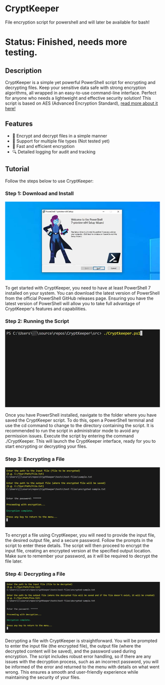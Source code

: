 # CryptKeeper
File encryption script for powershell and will later be available for bash!

# Status: Finished, needs more testing.

## Description
CryptKeeper is a simple yet powerful PowerShell script for encrypting and decrypting files. Keep your sensitive data safe with strong encryption algorithms, all wrapped in an easy-to-use command-line interface. Perfect for anyone who needs a lightweight and effective security solution! This script is based on AES (Advanced Encryption Standard), [read more about it here!](https://de.wikipedia.org/wiki/Advanced_Encryption_Standard)

## Features
- 🔐 Encrypt and decrypt files in a simple manner
- 📁 Support for multiple file types (Not tested yet)
- 🚀 Fast and efficient encryption
- 🔍 Detailed logging for audit and tracking

## Tutorial
Follow the steps below to use CryptKeeper:

### Step 1: Download and Install
![Download and Install](/images/PowerShell-7-Installer.jpg)

To get started with CryptKeeper, you need to have at least PowerShell 7 installed on your system. You can download the latest version of PowerShell from the official PowerShell GitHub releases page. Ensuring you have the latest version of PowerShell will allow you to take full advantage of CryptKeeper's features and capabilities.

### Step 2: Running the Script
![Running the Script](/images/execute_tutorial.png)

Once you have PowerShell installed, navigate to the folder where you have saved the CryptKeeper script. To do this, open a PowerShell terminal and use the cd command to change to the directory containing the script. It is recommended to run the script in administrator mode to avoid any permission issues. Execute the script by entering the command ./CryptKeeper. This will launch the CryptKeeper interface, ready for you to start encrypting or decrypting your files.

### Step 3: Encrypting a File
![Encrypting a File](/images/encryption_tutorial.png)

To encrypt a file using CryptKeeper, you will need to provide the input file, the desired output file, and a secure password. Follow the prompts in the script to enter these details. The script will then proceed to encrypt the input file, creating an encrypted version at the specified output location. Make sure to remember your password, as it will be required to decrypt the file later.

### Step 4: Decrypting a File
![Decrypting a File](/images/decryption_tutorial.png)

Decrypting a file with CryptKeeper is straightforward. You will be prompted to enter the input file (the encrypted file), the output file (where the decrypted content will be saved), and the password used during encryption. The script includes robust error handling, so if there are any issues with the decryption process, such as an incorrect password, you will be informed of the error and returned to the menu with details on what went wrong. This ensures a smooth and user-friendly experience while maintaining the security of your files.
